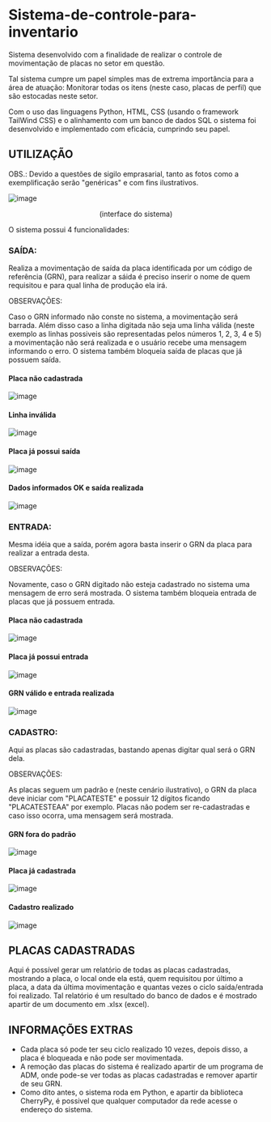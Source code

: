 # Sistema-de-controle-para-inventario
Sistema desenvolvido com a finalidade de realizar o controle de movimentação de placas no setor em questão.

Tal sistema cumpre um papel simples mas de extrema importância para a área de atuação: Monitorar todas os itens (neste caso, placas de perfil) que são estocadas neste setor.

Com o uso das linguagens Python, HTML, CSS (usando o framework TailWind CSS) e o alinhamento com um banco de dados SQL o sistema foi desenvolvido e implementado com eficácia, cumprindo seu papel.

<h2>UTILIZAÇÃO</h2>
  
OBS.: Devido a questões de sigilo emprasarial, tanto as fotos como a exemplificação serão "genéricas" e com fins ilustrativos.

![image](https://user-images.githubusercontent.com/70926962/168914142-35efd2f0-b1ab-4d5c-b199-a7957a6209d9.png)

<p align=center>(interface do sistema)</p>

O sistema possui 4 funcionalidades:

<h3>SAÍDA:</h3>

Realiza a movimentação de saída da placa identificada por um código de referência (GRN), para realizar a sáida é preciso inserir o nome de quem requisitou e para qual linha de produção ela irá.

OBSERVAÇÕES:

Caso o GRN informado não conste no sistema, a movimentação será barrada. Além disso caso a linha digitada não seja uma linha válida (neste exemplo as linhas possiveis são representadas pelos números 1, 2, 3, 4 e 5) a movimentação não será realizada e o usuário recebe uma mensagem informando o erro. O sistema também bloqueia saída de placas que já possuem saída.

<h4>Placa não cadastrada</h4>

![image](https://user-images.githubusercontent.com/70926962/168915841-372278e1-d154-4a6a-9674-279d367d555e.png)

<h4>Linha inválida</h4>

![image](https://user-images.githubusercontent.com/70926962/168916006-56a292b4-c81d-4b00-9c28-535aa1693def.png)

<h4>Placa já possui saída</h4>

![image](https://user-images.githubusercontent.com/70926962/168917374-e3b21bf8-a4f7-405d-898b-0ee53e00b432.png)

<h4>Dados informados OK e saída realizada</h4>

![image](https://user-images.githubusercontent.com/70926962/168916326-6e495e5f-6dbd-419c-b026-45354c974064.png)

<h3>ENTRADA:</h3>

Mesma idéia que a saída, porém agora basta inserir o GRN da placa para realizar a entrada desta.

OBSERVAÇÕES:

Novamente, caso o GRN digitado não esteja cadastrado no sistema uma mensagem de erro será mostrada. O sistema também bloqueia entrada de placas que já possuem entrada.

<h4>Placa não cadastrada</h4>

![image](https://user-images.githubusercontent.com/70926962/168915841-372278e1-d154-4a6a-9674-279d367d555e.png)

<h4>Placa já possui entrada</h4>

![image](https://user-images.githubusercontent.com/70926962/168917300-5295f88c-0c62-4c1a-8dde-68b689e19be4.png)

<h4>GRN válido e entrada realizada</h4>

![image](https://user-images.githubusercontent.com/70926962/168916979-28d49940-3b0b-4284-a2af-e17e48027ff2.png)

<h3>CADASTRO:</h3>

Aqui as placas são cadastradas, bastando apenas digitar qual será o GRN dela. 

OBSERVAÇÕES:

As placas seguem um padrão e (neste cenário ilustrativo), o GRN da placa deve iniciar com "PLACATESTE" e possuir 12 dígitos ficando "PLACATESTEAA" por exemplo. Placas não podem ser re-cadastradas e caso isso ocorra, uma mensagem será mostrada. 

<h4>GRN fora do padrão</h4>

![image](https://user-images.githubusercontent.com/70926962/168921601-474c3697-0819-49c7-a095-9a7b41a233dd.png)

<h4>Placa já cadastrada</h4>

![image](https://user-images.githubusercontent.com/70926962/168921845-c2e14f95-c7e8-4335-af5e-1a169a3262ac.png)

<h4>Cadastro realizado</h4>

![image](https://user-images.githubusercontent.com/70926962/168922163-48754a36-fbc0-497c-9840-1ca0c58ba1b5.png)

<h2>PLACAS CADASTRADAS</h2>

Aqui é possível gerar um relatório de todas as placas cadastradas, mostrando a placa, o local onde ela está, quem requisitou por último a placa, a data da última movimentação e quantas vezes o ciclo saída/entrada foi realizado. Tal relatório é um resultado do banco de dados e é mostrado apartir de um documento em .xlsx (excel).

<h2>INFORMAÇÕES EXTRAS</h2>

- Cada placa só pode ter seu ciclo realizado 10 vezes, depois disso, a placa é bloqueada e não pode ser movimentada.
- A remoção das placas do sistema é realizado apartir de um programa de ADM, onde pode-se ver todas as placas cadastradas e remover apartir de seu GRN.
- Como dito antes, o sistema roda em Python, e apartir da biblioteca CherryPy, é possivel que qualquer computador da rede acesse o endereço do sistema.


